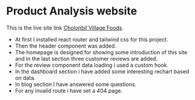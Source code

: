 # Product Analysis website

This is the live site link [Cholonbil Village Foods](https://product-analysis-website-cvf.netlify.app/).

* At first I installed react router and tailwind css for this project.
* Then the header component was added.
* The homepage is designed for showing some introduction of this site and in the last section three customer reviews are added.
* For the review component data loading i used a custom hook.
* In the dashboard section i have added some interesting rechart based on data.
* In blog section I have answered some questions. 
* For any invalid route i have set a 404 page.